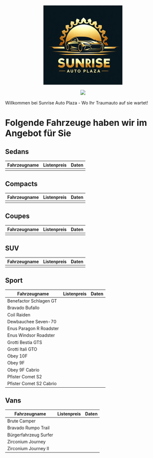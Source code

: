 <p align="center">
  <img src="https://github.com/SirRacoozy/SunriseAutoPlaza/blob/main/images/Sunrise_Auto_Plaza.jpeg" width="256">
</p>

<p align="center">
<img src="https://gta.fandom.com/wiki/Schlagen_GT?file=SchlagenGT-GTAO-front.png">
</p>

Willkommen bei Sunrise Auto Plaza - Wo Ihr Traumauto auf sie wartet!

# Folgende Fahrzeuge haben wir im Angebot für Sie

## Sedans

| Fahrzeugname | Listenpreis | Daten |
|--------------|:-----------:|-------|
|              |             |       |

## Compacts

| Fahrzeugname | Listenpreis | Daten |
|--------------|:-----------:|-------|
|              |             |       |

## Coupes

| Fahrzeugname | Listenpreis | Daten |
|--------------|:-----------:|-------|
|              |             |       |

## SUV
| Fahrzeugname | Listenpreis | Daten |
|--------------|:-----------:|-------|
|              |             |       |

## Sport

| Fahrzeugname            | Listenpreis | Daten |
|-------------------------|:-----------:|-------|
| Benefactor Schlagen GT  |             |       |
| Bravado Bufallo         |             |       |
| Coil Raiden             |             |       |
| Dewbauchee Seven-70     |             |       |
| Enus Paragon R Roadster |             |       |
| Enus Windsor Roadster   |             |       |
| Grotti Bestia GTS       |             |       |
| Grotti Itali GTO        |             |       |
| Obey 10F                |             |       |
| Obey 9F                 |             |       |
| Obey 9F Cabrio          |             |       |
| Pfister Comet S2        |             |       |
| Pfister Comet S2 Cabrio |             |       |

## Vans
| Fahrzeugname          | Listenpreis | Daten |
|-----------------------|:-----------:|-------|
| Brute Camper          |             |       |
| Bravado Rumpo Trail   |             |       |
| Bürgerfahrzeug Surfer |             |       |
| Zirconium Journey     |             |       |
| Zirconium Journey II  |             |       |